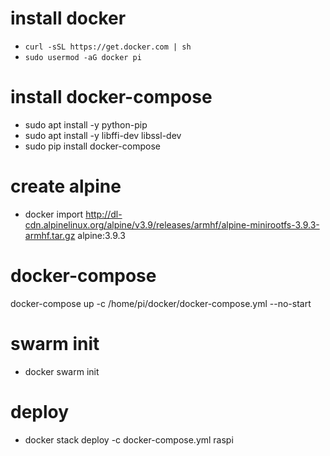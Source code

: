 # install docker 
 - `curl -sSL https://get.docker.com | sh`
 - `sudo usermod -aG docker pi`
 
# install docker-compose
 - sudo apt install -y python-pip
 - sudo apt install -y libffi-dev libssl-dev
 - sudo pip install docker-compose

# create alpine
 - docker import http://dl-cdn.alpinelinux.org/alpine/v3.9/releases/armhf/alpine-minirootfs-3.9.3-armhf.tar.gz alpine:3.9.3

# docker-compose
docker-compose up -c /home/pi/docker/docker-compose.yml --no-start

# swarm init
 - docker swarm init

# deploy
 - docker stack deploy -c docker-compose.yml raspi

